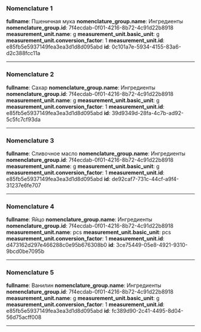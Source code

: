 ### Nomenclature 1
**fullname**: Пшеничная мука
**nomenclature_group.name**: Ингредиенты
**nomenclature_group.id**: 7f4ecdab-0f01-4216-8b72-4c91d22b8918
**measurement_unit.name**: g
**measurement_unit.basic_unit**: g
**measurement_unit.conversion_factor**: 1
**measurement_unit.id**: e85fb5e5937149fea3ea3d1d8d095abd
**id**: 0c101a7e-5934-4155-83a6-d2c388fcc11a

---

### Nomenclature 2
**fullname**: Сахар
**nomenclature_group.name**: Ингредиенты
**nomenclature_group.id**: 7f4ecdab-0f01-4216-8b72-4c91d22b8918
**measurement_unit.name**: g
**measurement_unit.basic_unit**: g
**measurement_unit.conversion_factor**: 1
**measurement_unit.id**: e85fb5e5937149fea3ea3d1d8d095abd
**id**: 39d9349d-28fa-4c7b-ad92-5c5fc7cf93da

---

### Nomenclature 3
**fullname**: Сливочное масло
**nomenclature_group.name**: Ингредиенты
**nomenclature_group.id**: 7f4ecdab-0f01-4216-8b72-4c91d22b8918
**measurement_unit.name**: g
**measurement_unit.basic_unit**: g
**measurement_unit.conversion_factor**: 1
**measurement_unit.id**: e85fb5e5937149fea3ea3d1d8d095abd
**id**: de92caf7-731c-44cf-a9f4-31237e6fe707

---

### Nomenclature 4
**fullname**: Яйцо
**nomenclature_group.name**: Ингредиенты
**nomenclature_group.id**: 7f4ecdab-0f01-4216-8b72-4c91d22b8918
**measurement_unit.name**: pcs
**measurement_unit.basic_unit**: pcs
**measurement_unit.conversion_factor**: 1
**measurement_unit.id**: d473162d297e466288c0e95b676308b0
**id**: 3ce75449-05e8-4921-9310-9bcd0be7095b

---

### Nomenclature 5
**fullname**: Ванилин
**nomenclature_group.name**: Ингредиенты
**nomenclature_group.id**: 7f4ecdab-0f01-4216-8b72-4c91d22b8918
**measurement_unit.name**: g
**measurement_unit.basic_unit**: g
**measurement_unit.conversion_factor**: 1
**measurement_unit.id**: e85fb5e5937149fea3ea3d1d8d095abd
**id**: fc389d90-2c41-4495-8d04-56d75acff008

---
